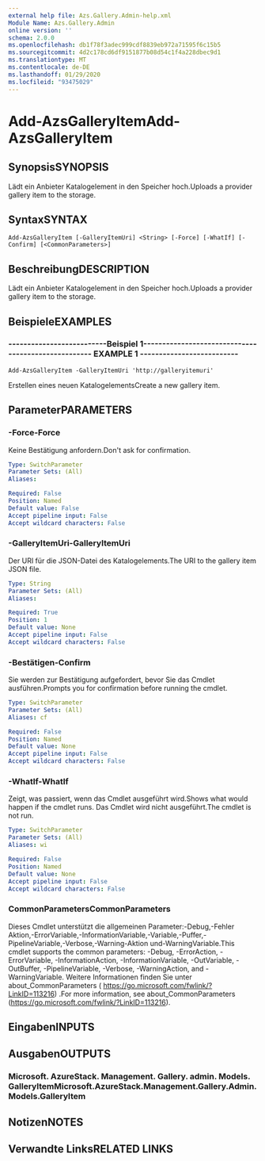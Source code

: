 ```yaml
---
external help file: Azs.Gallery.Admin-help.xml
Module Name: Azs.Gallery.Admin
online version: ''
schema: 2.0.0
ms.openlocfilehash: db1f78f3adec999cdf8839eb972a71595f6c15b5
ms.sourcegitcommit: 4d2c178cd6df9151877b08d54c1f4a228dbec9d1
ms.translationtype: MT
ms.contentlocale: de-DE
ms.lasthandoff: 01/29/2020
ms.locfileid: "93475029"
---
```

# <span data-ttu-id="6b020-101">Add-AzsGalleryItem</span><span class="sxs-lookup"><span data-stu-id="6b020-101">Add-AzsGalleryItem</span></span>

## <span data-ttu-id="6b020-102">Synopsis</span><span class="sxs-lookup"><span data-stu-id="6b020-102">SYNOPSIS</span></span>
<span data-ttu-id="6b020-103">Lädt ein Anbieter Katalogelement in den Speicher hoch.</span><span class="sxs-lookup"><span data-stu-id="6b020-103">Uploads a provider gallery item to the storage.</span></span>

## <span data-ttu-id="6b020-104">Syntax</span><span class="sxs-lookup"><span data-stu-id="6b020-104">SYNTAX</span></span>

```
Add-AzsGalleryItem [-GalleryItemUri] <String> [-Force] [-WhatIf] [-Confirm] [<CommonParameters>]
```

## <span data-ttu-id="6b020-105">Beschreibung</span><span class="sxs-lookup"><span data-stu-id="6b020-105">DESCRIPTION</span></span>
<span data-ttu-id="6b020-106">Lädt ein Anbieter Katalogelement in den Speicher hoch.</span><span class="sxs-lookup"><span data-stu-id="6b020-106">Uploads a provider gallery item to the storage.</span></span>

## <span data-ttu-id="6b020-107">Beispiele</span><span class="sxs-lookup"><span data-stu-id="6b020-107">EXAMPLES</span></span>

### <span data-ttu-id="6b020-108">--------------------------Beispiel 1--------------------------</span><span class="sxs-lookup"><span data-stu-id="6b020-108">-------------------------- EXAMPLE 1 --------------------------</span></span>
```
Add-AzsGalleryItem -GalleryItemUri 'http://galleryitemuri'
```

<span data-ttu-id="6b020-109">Erstellen eines neuen Katalogelements</span><span class="sxs-lookup"><span data-stu-id="6b020-109">Create a new gallery item.</span></span>

## <span data-ttu-id="6b020-110">Parameter</span><span class="sxs-lookup"><span data-stu-id="6b020-110">PARAMETERS</span></span>

### <span data-ttu-id="6b020-111">-Force</span><span class="sxs-lookup"><span data-stu-id="6b020-111">-Force</span></span>
<span data-ttu-id="6b020-112">Keine Bestätigung anfordern.</span><span class="sxs-lookup"><span data-stu-id="6b020-112">Don't ask for confirmation.</span></span>

```yaml
Type: SwitchParameter
Parameter Sets: (All)
Aliases: 

Required: False
Position: Named
Default value: False
Accept pipeline input: False
Accept wildcard characters: False
```

### <span data-ttu-id="6b020-113">-GalleryItemUri</span><span class="sxs-lookup"><span data-stu-id="6b020-113">-GalleryItemUri</span></span>
<span data-ttu-id="6b020-114">Der URI für die JSON-Datei des Katalogelements.</span><span class="sxs-lookup"><span data-stu-id="6b020-114">The URI to the gallery item JSON file.</span></span>

```yaml
Type: String
Parameter Sets: (All)
Aliases: 

Required: True
Position: 1
Default value: None
Accept pipeline input: False
Accept wildcard characters: False
```

### <span data-ttu-id="6b020-115">-Bestätigen</span><span class="sxs-lookup"><span data-stu-id="6b020-115">-Confirm</span></span>
<span data-ttu-id="6b020-116">Sie werden zur Bestätigung aufgefordert, bevor Sie das Cmdlet ausführen.</span><span class="sxs-lookup"><span data-stu-id="6b020-116">Prompts you for confirmation before running the cmdlet.</span></span>

```yaml
Type: SwitchParameter
Parameter Sets: (All)
Aliases: cf

Required: False
Position: Named
Default value: None
Accept pipeline input: False
Accept wildcard characters: False
```

### <span data-ttu-id="6b020-117">-WhatIf</span><span class="sxs-lookup"><span data-stu-id="6b020-117">-WhatIf</span></span>
<span data-ttu-id="6b020-118">Zeigt, was passiert, wenn das Cmdlet ausgeführt wird.</span><span class="sxs-lookup"><span data-stu-id="6b020-118">Shows what would happen if the cmdlet runs.</span></span>
<span data-ttu-id="6b020-119">Das Cmdlet wird nicht ausgeführt.</span><span class="sxs-lookup"><span data-stu-id="6b020-119">The cmdlet is not run.</span></span>

```yaml
Type: SwitchParameter
Parameter Sets: (All)
Aliases: wi

Required: False
Position: Named
Default value: None
Accept pipeline input: False
Accept wildcard characters: False
```

### <span data-ttu-id="6b020-120">CommonParameters</span><span class="sxs-lookup"><span data-stu-id="6b020-120">CommonParameters</span></span>
<span data-ttu-id="6b020-121">Dieses Cmdlet unterstützt die allgemeinen Parameter:-Debug,-Fehler Aktion,-ErrorVariable,-InformationVariable,-Variable,-Puffer,-PipelineVariable,-Verbose,-Warning-Aktion und-WarningVariable.</span><span class="sxs-lookup"><span data-stu-id="6b020-121">This cmdlet supports the common parameters: -Debug, -ErrorAction, -ErrorVariable, -InformationAction, -InformationVariable, -OutVariable, -OutBuffer, -PipelineVariable, -Verbose, -WarningAction, and -WarningVariable.</span></span> <span data-ttu-id="6b020-122">Weitere Informationen finden Sie unter about_CommonParameters ( https://go.microsoft.com/fwlink/?LinkID=113216) .</span><span class="sxs-lookup"><span data-stu-id="6b020-122">For more information, see about_CommonParameters (https://go.microsoft.com/fwlink/?LinkID=113216).</span></span>

## <span data-ttu-id="6b020-123">Eingaben</span><span class="sxs-lookup"><span data-stu-id="6b020-123">INPUTS</span></span>

## <span data-ttu-id="6b020-124">Ausgaben</span><span class="sxs-lookup"><span data-stu-id="6b020-124">OUTPUTS</span></span>

### <span data-ttu-id="6b020-125">Microsoft. AzureStack. Management. Gallery. admin. Models. GalleryItem</span><span class="sxs-lookup"><span data-stu-id="6b020-125">Microsoft.AzureStack.Management.Gallery.Admin.Models.GalleryItem</span></span>

## <span data-ttu-id="6b020-126">Notizen</span><span class="sxs-lookup"><span data-stu-id="6b020-126">NOTES</span></span>

## <span data-ttu-id="6b020-127">Verwandte Links</span><span class="sxs-lookup"><span data-stu-id="6b020-127">RELATED LINKS</span></span>

